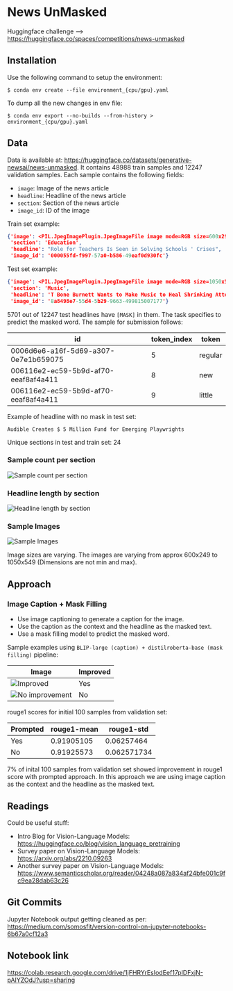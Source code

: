 # News UnMasked
Huggingface challenge --> https://huggingface.co/spaces/competitions/news-unmasked

## Installation

Use the following command to setup the environment:

`$ conda env create --file environment_{cpu/gpu}.yaml`

To dump all the new changes in env file:

`$ conda env export --no-builds --from-history > environment_{cpu/gpu}.yaml`

## Data

Data is available at: https://huggingface.co/datasets/generative-newsai/news-unmasked.
It contains 48988 train samples and 12247 validation samples.
Each sample contains the following fields:
- `image`: Image of the news article
- `headline`: Headline of the news article
- `section`: Section of the news article
- `image_id`: ID of the image

Train set example:
```json
{'image': <PIL.JpegImagePlugin.JpegImageFile image mode=RGB size=600x295>,
 'section': 'Education',
 'headline': "Role for Teachers Is Seen in Solving Schools ' Crises",
 'image_id': '000055fd-f997-57a0-b586-49eaf0d930fc'}
```

Test set example:
```json
{'image': <PIL.JpegImagePlugin.JpegImageFile image mode=RGB size=1050x549>,
 'section': 'Music',
 'headline': 'T Bone Burnett Wants to Make Music to Heal Shrinking Attention Spans',
 'image_id': '8a8498e7-55d4-5b29-9663-499815007177'}
```

5701 out of 12247 test headlines have `[MASK]` in them. The task specifies to predict the masked word.
The sample for submission follows:
<!-- table in markdown -->
| id | token_index | token |
| --- | --- | --- |
| 0006d6e6-a16f-5d69-a307-0e7e1b659075 | 5 | regular |
| 006116e2-ec59-5b9d-af70-eeaf8af4a411 | 8 | new |
| 006116e2-ec59-5b9d-af70-eeaf8af4a411 | 9 | little |

Example of headline with no mask in test set:

`Audible Creates $ 5 Million Fund for Emerging Playwrights`

Unique sections in test and train set: 24

### Sample count per section
<!-- Include image -->
![Sample count per section](./images/count_by_section.png)

### Headline length by section
![Headline length by section](./images/headline_length_by_section.png)

### Sample Images
![Sample Images](./images/sample_images.png)

Image sizes are varying. The images are varying from approx 600x249 to 1050x549 (Dimensions are not min and max).

## Approach

### Image Caption + Mask Filling
- Use image captioning to generate a caption for the image.
- Use the caption as the context and the headline as the masked text.
- Use a mask filling model to predict the masked word.

Sample examples using `BLIP-large (caption) + distilroberta-base (mask filling)` pipeline:

| Image | Improved |
| --- | --- |
| ![Improved](./images/example_caption_mask_fill_0.png) | Yes |
| ![No improvement](./images/example_caption_mask_fill_1.png) | No |

rouge1 scores for initial 100 samples from validation set:

| Prompted | rouge1-mean | rouge1-std |
| --- | --- | --- |
| Yes | 0.91905105 | 0.06257464 |
| No | 0.91925573 | 0.062571734 |

7% of inital 100 samples from validation set showed improvement in rouge1 score with prompted approach. In this approach we are using image caption as the context and the headline as the masked text.

## Readings
Could be useful stuff:
- Intro Blog for Vision-Language Models: https://huggingface.co/blog/vision_language_pretraining
- Survey paper on Vision-Language Models: https://arxiv.org/abs/2210.09263
- Another survey paper on Vision-Language Models: https://www.semanticscholar.org/reader/04248a087a834af24bfe001c9fc9ea28dab63c26

## Git Commits
Jupyter Notebook output getting cleaned as per: https://medium.com/somosfit/version-control-on-jupyter-notebooks-6b67a0cf12a3

## Notebook link
https://colab.research.google.com/drive/1jFHRYrEsIodEef17plDFxjN-pAlYZOdJ?usp=sharing
